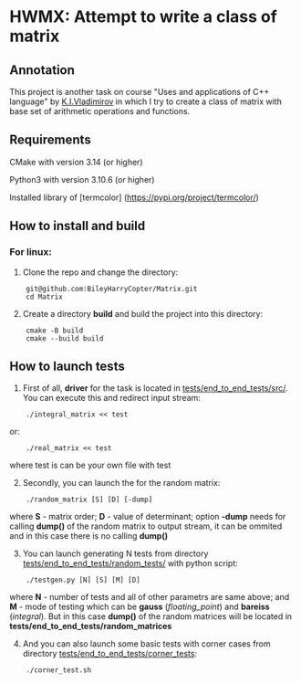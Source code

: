 # HWMX: Attempt to write a class of matrix

## Annotation

This project is another task on course "Uses and applications of C++ language" by [K.I.Vladimirov](https://github.com/tilir) in which I try to create a class of matrix with base set of arithmetic operations and functions.

## Requirements

CMake with version 3.14 (or higher)

Python3 with version 3.10.6 (or higher)

Installed library of [termcolor] (https://pypi.org/project/termcolor/)

## How to install and build

### For linux:
1) Clone the repo and change the directory:
```
    git@github.com:BileyHarryCopter/Matrix.git
    cd Matrix
```
2) Create a directory **build** and build the project into this directory:
```
    cmake -B build
    cmake --build build
```
## How to launch tests
1) First of all, **driver** for the task is located in [tests/end_to_end_tests/src/](https://github.com/BileyHarryCopter/Matrix/tree/main/tests/end_to_end_tests/src). You can execute this and redirect input stream:
```
    ./integral_matrix << test
```
or:
```
    ./real_matrix << test
```
where test is can be your own file with test

2) Secondly, you can launch the for the random matrix: 
```
    ./random_matrix [S] [D] [-dump]
```
where **S** - matrix order; **D** - value of determinant; option **-dump** needs for calling **dump()** of the random matrix to output stream, it can be ommited and in this case there is no calling **dump()**

3) You can launch generating N tests from directory [tests/end_to_end_tests/random_tests/](https://github.com/BileyHarryCopter/Matrix/tree/main/tests/end_to_end_tests/random_tests) with python script:
```
    ./testgen.py [N] [S] [M] [D]
```
where **N** - number of tests and all of other parametrs are same above; and **M** - mode of testing which can be **gauss** (*floating_point*) and **bareiss** (*integral*). But in this case **dump()** of the random matrices will be located in **tests/end_to_end_tests/random_matrices**

4) And you can also launch some basic tests with corner cases from directory [tests/end_to_end_tests/corner_tests](https://github.com/BileyHarryCopter/Matrix/tree/main/tests/end_to_end_tests/corner_tests):
```
    ./corner_test.sh
```